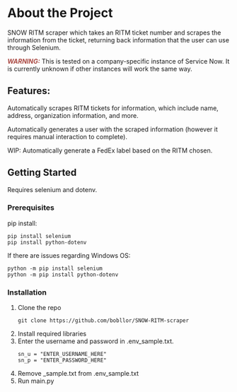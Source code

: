 # About the Project

SNOW RITM scraper which takes an RITM ticket number and scrapes the information from the ticket, returning back information that the user can use through Selenium.

<font color="#AA4A44">***WARNING:***</font> This is tested on a company-specific instance of Service Now. It is currently unknown if other instances will work the same way.

## Features:
Automatically scrapes RITM tickets for information, which include name, address, organization information, and more.

Automatically generates a user with the scraped information (however it requires manual interaction to complete).

WIP: Automatically generate a FedEx label based on the RITM chosen.

## Getting Started

Requires selenium and dotenv.

### Prerequisites

pip install:
```
pip install selenium
pip install python-dotenv
```

If there are issues regarding Windows OS:
```
python -m pip install selenium
python -m pip install python-dotenv
```

### Installation

1. Clone the repo
   ```
   git clone https://github.com/bobllor/SNOW-RITM-scraper
   ```
2. Install required libraries
3. Enter the username and password in .env_sample.txt.
   ```
   sn_u = "ENTER_USERNAME_HERE"
   sn_p = "ENTER_PASSWORD_HERE"
   ```
4. Remove _sample.txt from .env_sample.txt
5. Run main.py
